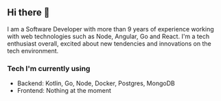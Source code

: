 ## Hi there 👋

I am a Software Developer with more than 9 years of experience working with web technologies such as Node, Angular, Go and React. I'm a tech enthusiast overall, excited about new tendencies and innovations on the tech environment.

### Tech I'm currently using

- Backend: Kotlin, Go, Node, Docker, Postgres, MongoDB
- Frontend: Nothing at the moment

<!--
**tavomoya/tavomoya** is a ✨ _special_ ✨ repository because its `README.md` (this file) appears on your GitHub profile.

Here are some ideas to get you started:

- 🔭 I’m currently working on ...
- 🌱 I’m currently learning ...
- 👯 I’m looking to collaborate on ...
- 🤔 I’m looking for help with ...
- 💬 Ask me about ...
- 📫 How to reach me: ...
- 😄 Pronouns: ...
- ⚡ Fun fact: ...
-->
